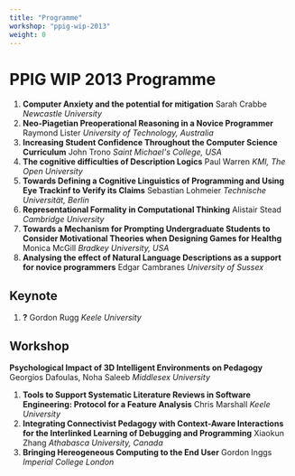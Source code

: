 ```yaml
---
title: "Programme"
workshop: "ppig-wip-2013"
weight: 0
---
```




PPIG WIP 2013 Programme
=======================

1.  **Computer Anxiety and the potential for mitigation** Sarah Crabbe _Newcastle University_
2.  **Neo-Piagetian Preoperational Reasoning in a Novice Programmer** Raymond Lister _University of Technology, Australia_
3.  **Increasing Student Confidence Throughout the Computer Science Curriculum** John Trono _Saint Michael's College, USA_
4.  **The cognitive difficulties of Description Logics** Paul Warren _KMI, The Open University_
5.  **Towards Defining a Cognitive Linguistics of Programming and Using Eye Trackinf to Verify its Claims** Sebastian Lohmeier _Technische Universität, Berlin_
6.  **Representational Formality in Computational Thinking** Alistair Stead _Cambridge University_
7.  **Towards a Mechanism for Prompting Undergraduate Students to Consider Motivational Theories when Designing Games for Healthg** Monica McGill _Bradkey University, USA_
8.  **Analysing the effect of Natural Language Descriptions as a support for novice programmers** Edgar Cambranes _University of Sussex_

Keynote
-------

1.  **?** Gordon Rugg _Keele University_

Workshop
--------

**Psychological Impact of 3D Intelligent Environments on Pedagogy** Georgios Dafoulas, Noha Saleeb _Middlesex University_

1.  **Tools to Support Systematic Literature Reviews in Software Engineering: Protocol for a Feature Analysis** Chris Marshall _Keele University_
2.  **Integrating Connectivist Pedagogy with Context-Aware Interactions for the Interlinked Learning of Debugging and Programming** Xiaokun Zhang _Athabasca University, Canada_
3.  **Bringing Hereogeneous Computing to the End User** Gordon Inggs _Imperial College London_
